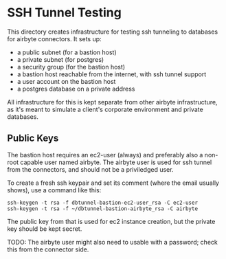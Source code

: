 # SSH Tunnel Testing

This directory creates infrastructure for testing ssh tunneling to
databases for airbyte connectors.  It sets up:

* a public subnet (for a bastion host)
* a private subnet (for postgres)
* a security group (for the bastion host)
* a bastion host reachable from the internet, with ssh tunnel support
* a user account on the bastion host
* a postgres database on a private address

All infrastructure for this is kept separate from other airbyte 
infrastructure, as it's meant to simulate a client's corporate
environment and private databases.

## Public Keys

The bastion host requires an ec2-user (always) and preferably also a non-root capable
user named airbyte.  The airbyte user is used for ssh tunnel from the connectors, and should not be a priviledged user.

To create a fresh ssh keypair and set its comment (where the email usually shows), use a command like this:

    ssh-keygen -t rsa -f dbtunnel-bastion-ec2-user_rsa -C ec2-user
    ssh-keygen -t rsa -f ~/dbtunnel-bastion-airbyte_rsa -C airbyte

The public key from that is used for ec2 instance creation, but the private key should be kept secret.

TODO: The airbyte user might also need to usable with a password; check this from the connector side.


